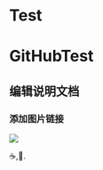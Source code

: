 # Test
GitHubTest
==============
## 编辑说明文档
### 添加图片链接
![](https://assets-cdn.github.com/images/modules/explore/collections/thumb-github_pages_examples.png)


:coffee:,:pizza:.
